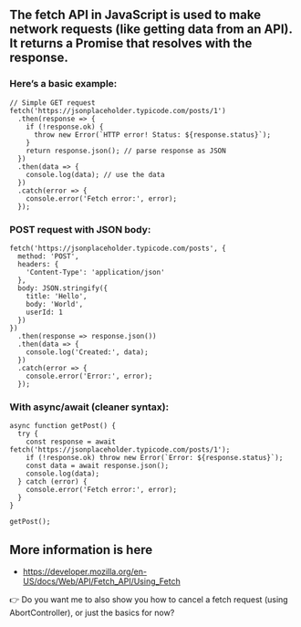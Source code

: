 ## The fetch API in JavaScript is used to make network requests (like getting data from an API). It returns a Promise that resolves with the response.

### Here’s a basic example:
```
// Simple GET request
fetch('https://jsonplaceholder.typicode.com/posts/1')
  .then(response => {
    if (!response.ok) {
      throw new Error(`HTTP error! Status: ${response.status}`);
    }
    return response.json(); // parse response as JSON
  })
  .then(data => {
    console.log(data); // use the data
  })
  .catch(error => {
    console.error('Fetch error:', error);
  });
```

### POST request with JSON body:
```
fetch('https://jsonplaceholder.typicode.com/posts', {
  method: 'POST',
  headers: {
    'Content-Type': 'application/json'
  },
  body: JSON.stringify({
    title: 'Hello',
    body: 'World',
    userId: 1
  })
})
  .then(response => response.json())
  .then(data => {
    console.log('Created:', data);
  })
  .catch(error => {
    console.error('Error:', error);
  });
```

### With async/await (cleaner syntax):
```
async function getPost() {
  try {
    const response = await fetch('https://jsonplaceholder.typicode.com/posts/1');
    if (!response.ok) throw new Error(`Error: ${response.status}`);
    const data = await response.json();
    console.log(data);
  } catch (error) {
    console.error('Fetch error:', error);
  }
}

getPost();
```
## More information is here
 - https://developer.mozilla.org/en-US/docs/Web/API/Fetch_API/Using_Fetch


👉 Do you want me to also show you how to cancel a fetch request (using AbortController), or just the basics for now?
